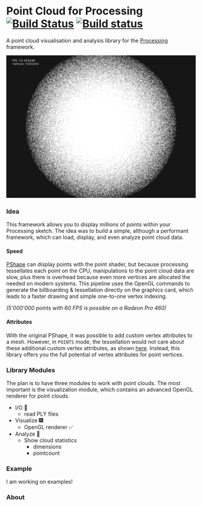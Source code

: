 # Point Cloud for Processing [![Build Status](https://travis-ci.org/cansik/pointcloud-processing.svg?branch=master)](https://travis-ci.org/cansik/pointcloud-processing) [![Build status](https://ci.appveyor.com/api/projects/status/nbuo6sxyx40weisi?svg=true)](https://ci.appveyor.com/project/cansik/pointcloud-processing)
A point cloud visualisation and analysis library for the [Processing](https://processing.org/) framework.

![Example](readme/example.png)

### Idea
This framework allows you to display millions of points within your Processing sketch. The idea was to build a simple, although a performant framework, which can load, display, and even analyze point cloud data.

#### Speed

[PShape](https://github.com/processing/processing/blob/master/core/src/processing/opengl/PShapeOpenGL.java) can display points with the point shader, but because processing tessellates each point on the CPU, manipulations to the point cloud data are slow, plus there is overhead because even more vertices are allocated the needed on modern systems. This pipeline uses the OpenGL commands to generate the billboarding & tessellation directly on the graphics card, which leads to a faster drawing and simple one-to-one vertex indexing.

*(5'000'000 points with 60 FPS is possible on a Radeon Pro 460)*

#### Attributes
With the original PShape, it was possible to add custom vertex attributes to a mesh. However, in `POINTS` mode, the tessellation would not care about these additional custom vertex attributes, as shown [here](https://github.com/processing/processing/issues/5895). Instead, this library offers you the full potential of vertex attributes for point vertices.

### Library Modules
The plan is to have three modules to work with point clouds. The most important is the visualization module, which contains an advanced OpenGL renderer for point clouds.

- I/O 🐙
	- read PLY files
- Visualize 🎆
	- OpenGL renderer ✅
- Analyze 🧮
	- Show cloud statistics
		- dimensions
		- pointcount

### Example
I am working on examples!

### About

